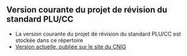 ## Version courante du projet de révision du standard PLU/CC

- La version courante du projet de révision du standard PLU/CC est stockée dans ce répertoire
- [Version actuelle, publiée sur le site du CNIG](https://cnig.gouv.fr/ressources-dematerialisation-documents-d-urbanisme-a2732.html)

